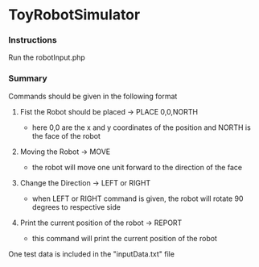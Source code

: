 # ToyRobotSimulator

### Instructions
Run the robotInput.php

### Summary
Commands should be given in the following format

1. Fist the Robot should be placed -> PLACE 0,0,NORTH

   - here 0,0 are the x and y coordinates of the position and NORTH is the face of the robot

2. Moving the Robot -> MOVE

   - the robot will move one unit forward to the direction of the face
   
3. Change the Direction -> LEFT or RIGHT

   - when LEFT or RIGHT command is given, the robot will rotate 90 degrees to respective side
   
4. Print the current position of the robot -> REPORT

   - this command will print the current position of the robot
   
One test data is included in the "inputData.txt" file
